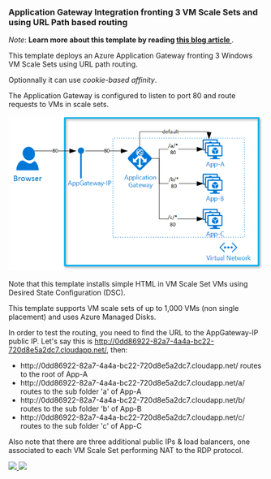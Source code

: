 ### Application Gateway Integration fronting 3 VM Scale Sets and using URL Path based routing ###

<i>Note</i>:  <strong>Learn more about this template by reading
<a href="https://vincentlauzon.com/2017/05/08/url-routing-with-azure-application-gateway/">
this blog article
</a>
</strong>.

This template deploys an Azure Application Gateway fronting 3 Windows VM Scale Sets using URL path routing.

Optionnally it can use <i>cookie-based affinity</i>.

The Application Gateway is configured to listen to port 80 and route requests to VMs in scale sets.

<img src="https://raw.githubusercontent.com/vplauzon/app-gateway/master/vmss-path-routing-windows/images/Diagram.png" />
 
Note that this template installs simple HTML in VM Scale Set VMs using Desired State Configuration (DSC). 

This template supports VM scale sets of up to 1,000 VMs (non single placement) and uses Azure Managed Disks.

In order to test the routing, you need to find the URL to the AppGateway-IP public IP.  Let's say this is http://0dd86922-82a7-4a4a-bc22-720d8e5a2dc7.cloudapp.net/, then:

<ul>
<li>
http://0dd86922-82a7-4a4a-bc22-720d8e5a2dc7.cloudapp.net/ routes to the root of App-A
</li>
<li>
http://0dd86922-82a7-4a4a-bc22-720d8e5a2dc7.cloudapp.net/a/ routes to the sub folder 'a' of App-A
</li>
<li>
http://0dd86922-82a7-4a4a-bc22-720d8e5a2dc7.cloudapp.net/b/ routes to the sub folder 'b' of App-B
</li>
<li>
http://0dd86922-82a7-4a4a-bc22-720d8e5a2dc7.cloudapp.net/c/ routes to the sub folder 'c' of App-C
</li>
</ul>

Also note that there are three additional public IPs & load balancers, one associated to each VM Scale Set performing NAT to the RDP protocol.

<a href="https://portal.azure.com/#create/Microsoft.Template/uri/https%3A%2F%2Fraw.githubusercontent.com%2Fvplauzon%2Fapp-gateway%2Fmaster%2Fvmss-path-routing-windows%2Fazuredeploy.json" target="_blank">
    <img src="http://azuredeploy.net/deploybutton.png"/>
</a>
<a href="http://armviz.io/#/?load=https%3A%2F%2Fraw.githubusercontent.com%2Fvplauzon%2Fapp-gateway%2Fmaster%2Fvmss-path-routing-windows%2Fazuredeploy.json" target="_blank">
    <img src="http://armviz.io/visualizebutton.png"/>
</a>
